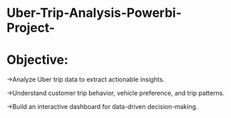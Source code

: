 # Uber-Trip-Analysis-Powerbi-Project-

# Objective:
->Analyze Uber trip data to extract actionable insights.

->Understand customer trip behavior, vehicle preference, and trip patterns.

->Build an interactive dashboard for data-driven decision-making.



